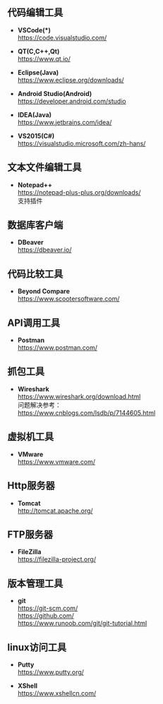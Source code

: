 
## 代码编辑工具
* **VSCode(*)**  
  https://code.visualstudio.com/   

* **QT(C,C++,Qt)**   
  https://www.qt.io/  

* **Eclipse(Java)**  
  https://www.eclipse.org/downloads/  

* **Android Studio(Android)**  
  https://developer.android.com/studio
  
* **IDEA(Java)**  
  https://www.jetbrains.com/idea/  
 
* **VS2015(C#)**   
  https://visualstudio.microsoft.com/zh-hans/    

## 文本文件编辑工具
* **Notepad++**  
  https://notepad-plus-plus.org/downloads/   
  支持插件  

## 数据库客户端
* **DBeaver**  
  https://dbeaver.io/

## 代码比较工具
* **Beyond Compare**  
  https://www.scootersoftware.com/

## API调用工具
* **Postman**  
  https://www.postman.com/

## 抓包工具
* **Wireshark**  
  https://www.wireshark.org/download.html  
  问题解决参考：  
  https://www.cnblogs.com/lsdb/p/7144605.html
  
## 虚拟机工具
* **VMware**  
  https://www.vmware.com/

## Http服务器
* **Tomcat**  
  http://tomcat.apache.org/

## FTP服务器
* **FileZilla**  
  https://filezilla-project.org/

## 版本管理工具
* **git**  
  https://git-scm.com/  
  https://github.com/  
  https://www.runoob.com/git/git-tutorial.html

## linux访问工具
* **Putty**  
  https://www.putty.org/

* **XShell**  
  https://www.xshellcn.com/